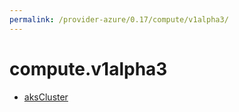 ```yaml
---
permalink: /provider-azure/0.17/compute/v1alpha3/
---
```


# compute.v1alpha3



* [aksCluster](aksCluster.md)